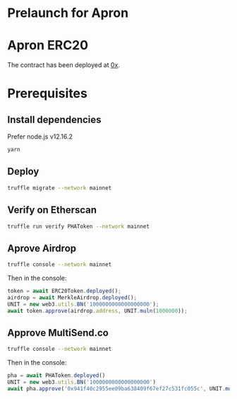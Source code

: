 # Prelaunch for Apron

# Apron ERC20

The contract has been deployed at [0x](https://etherscan.io/address/0x).

# Prerequisites

## Install dependencies

Prefer node.js v12.16.2

```bash
yarn
```

## Deploy

```bash
truffle migrate --network mainnet
```

## Verify on Etherscan

```bash
truffle run verify PHAToken --network mainnet
```

## Aprove Airdrop

```bash
truffle console --network mainnet
```

Then in the console:

```js
token = await ERC20Token.deployed();
airdrop = await MerkleAirdrop.deployed();
UNIT = new web3.utils.BN('1000000000000000000');
await token.approve(airdrop.address, UNIT.muln(1000000));
```

## Approve MultiSend.co

```bash
truffle console --network mainnet
```

Then in the console:
```js
pha = await PHAToken.deployed()
UNIT = new web3.utils.BN('1000000000000000000')
await pha.approve('0x941f40c2955ee09ba638409f67ef27c531fc055c', UNIT.muln(10000))
```